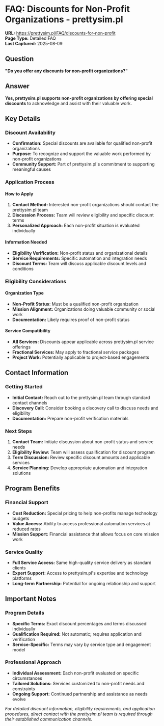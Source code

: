 # FAQ: Discounts for Non-Profit Organizations - prettysim.pl

**URL:** https://prettysim.pl/FAQ/discounts-for-non-profit  
**Page Type:** Detailed FAQ  
**Last Captured:** 2025-08-09

## Question

**"Do you offer any discounts for non-profit organizations?"**

## Answer

**Yes, prettysim.pl supports non-profit organizations by offering special discounts** to acknowledge and assist with their valuable work.

## Key Details

### Discount Availability
- **Confirmation:** Special discounts are available for qualified non-profit organizations
- **Purpose:** To recognize and support the valuable work performed by non-profit organizations
- **Community Support:** Part of prettysim.pl's commitment to supporting meaningful causes

### Application Process

#### How to Apply
1. **Contact Method:** Interested non-profit organizations should contact the prettysim.pl team
2. **Discussion Process:** Team will review eligibility and specific discount terms
3. **Personalized Approach:** Each non-profit situation is evaluated individually

#### Information Needed
- **Eligibility Verification:** Non-profit status and organizational details
- **Service Requirements:** Specific automation and integration needs
- **Discount Terms:** Team will discuss applicable discount levels and conditions

### Eligibility Considerations

#### Organization Type
- **Non-Profit Status:** Must be a qualified non-profit organization
- **Mission Alignment:** Organizations doing valuable community or social work
- **Documentation:** Likely requires proof of non-profit status

#### Service Compatibility
- **All Services:** Discounts appear applicable across prettysim.pl service offerings
- **Fractional Services:** May apply to fractional service packages
- **Project Work:** Potentially applicable to project-based engagements

## Contact Information

### Getting Started
- **Initial Contact:** Reach out to the prettysim.pl team through standard contact channels
- **Discovery Call:** Consider booking a discovery call to discuss needs and eligibility
- **Documentation:** Prepare non-profit verification materials

### Next Steps
1. **Contact Team:** Initiate discussion about non-profit status and service needs
2. **Eligibility Review:** Team will assess qualification for discount program
3. **Term Discussion:** Review specific discount amounts and applicable services
4. **Service Planning:** Develop appropriate automation and integration solutions

## Program Benefits

### Financial Support
- **Cost Reduction:** Special pricing to help non-profits manage technology budgets
- **Value Access:** Ability to access professional automation services at reduced rates
- **Mission Support:** Financial assistance that allows focus on core mission work

### Service Quality
- **Full Service Access:** Same high-quality service delivery as standard clients
- **Expert Support:** Access to prettysim.pl's expertise and technology platforms
- **Long-term Partnership:** Potential for ongoing relationship and support

## Important Notes

### Program Details
- **Specific Terms:** Exact discount percentages and terms discussed individually
- **Qualification Required:** Not automatic; requires application and verification
- **Service-Specific:** Terms may vary by service type and engagement model

### Professional Approach
- **Individual Assessment:** Each non-profit evaluated on specific circumstances
- **Tailored Solutions:** Services customized to non-profit needs and constraints
- **Ongoing Support:** Continued partnership and assistance as needs evolve

*For detailed discount information, eligibility requirements, and application procedures, direct contact with the prettysim.pl team is required through their established communication channels.*